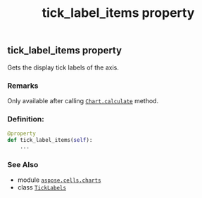 ﻿---
title: tick_label_items property
second_title: Aspose.Cells for Python via .NET API References
description: 
type: docs
weight: 170
url: /aspose.cells.charts/ticklabels/tick_label_items/
is_root: false
---

## tick_label_items property


Gets the display tick labels of the axis.

### Remarks 


Only available after calling [`Chart.calculate`](/cells/python-net/aspose.cells.charts/chart/calculate) method.
### Definition:
```python
@property
def tick_label_items(self):
    ...
```

### See Also
* module [`aspose.cells.charts`](../../)
* class [`TickLabels`](/cells/python-net/aspose.cells.charts/ticklabels)
